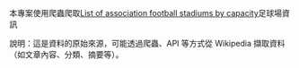 本專案使用爬蟲爬取[List of association football stadiums by capacity](https://en.wikipedia.org/wiki/List_of_association_football_stadiums_by_capacity)足球場資訊

說明：這是資料的原始來源，可能透過爬蟲、API 等方式從 Wikipedia 擷取資料（如文章內容、分類、摘要等）。
